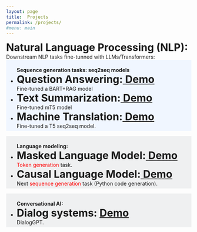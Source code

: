 ```yaml
---
layout: page
title:  Projects
permalink: /projects/
#menu: main
---
```



<h1 style="margin: 0;padding: 0;"> <b>Natural Language Processing (NLP):</b> </h1>
Downstream NLP tasks fine-tunned with LLMs/Transformers:

<div style=" background:#f0f6ff;padding: 1%;">

<ul style="margin-bottom: 0;">
<b> Sequence generation tasks: seq2seq models</b>
  <li><h1 style="margin: 0;padding: 0;"><strong>Question Answering:<a href="/qa/"> Demo</a></strong></h1></li>
	Fine-tuned a BART+RAG model

  <li><h1 style="margin: 0;padding: 0;"><strong>Text Summarization:<a href="/summarization/"> Demo</a></strong></h1></li>
Fine-tuned mT5 model


  <li><h1 style="margin: 0;padding: 0;"><strong>Machine Translation:<a href="/translation/"> Demo</a></strong></h1></li>
Fine-tuned a 	T5 seq2seq model.
</ul>

</div>

<p></p>

<div style=" background:#eff0f1;padding: 1%;">

<ul style="margin-bottom: 0;">
<b> Language modeling:</b>
  <li style="margin-bottom: 0;"><h1 style="margin: 0; padding: 0;"><strong>Masked Language Model:<a href="/mlanguagemodel/"> Demo</a></strong></h1></li>
  <span style="color: red;"> Token generation </span> task.
  <li style="margin-top: 0;"><h1 style="margin: 0; padding: 0;"><strong>Causal Language Model:<a href="/clanguagemodel/"> Demo</a></strong></h1></li>
  Next <span style="color: red;">sequence generation </span> task (Python code generation).
</ul>

</div>

<p></p>

<div style=" background:#eff0f1;padding: 1%;">

<ul style="margin-bottom: 0;">
<b> Conversational AI:</b>
  <li style="margin-bottom: 0;"><h1 style="margin: 0; padding: 0;"><strong>Dialog systems: <a href="https://nikhilwani.github.io/#dialoggpt"> Demo</a></strong></h1></li>
  <span style="color: red;"></span> DialogGPT. 
</ul>

</div>



<p> </p>
<!-- - # **Question Answering**: [Demo](/qa/)
- # **Text Summarization**: [Demo](/summarization/)
- # **Machine Translation**: [Demo](/translation/)
	
- # **Masked Language Model**: [Demo](/mlanguagemodel/)

- # **Causal Language Model**: [Demo](/clanguagemodel/)
 -->



# Master's Thesis (USC, August 2022):

<ul>
        <li style="margin: 0; padding: 0;"><h1 style="margin: 0; padding: 0;"><strong>Lexical complexity-driven representation learning: <a href="https://digitallibrary.usc.edu/Share/0exj4km4sfa4w4irr28102v4d27u51e4"> View</a></strong></h1></li>
        <p style="margin: 0;">NLP Task: Complex English phrase and word identification; <span style="color: red;">Token classification</span> (akin to NER or POS tasks). Showed State-of-the-art f1 score.</p>
       
</ul>



<!-- {% highlight text %}
	Fine-tunned a transformer.helo
{% endhighlight %}
 -->

<!---

<script
	type="module"
	src="https://gradio.s3-us-west-2.amazonaws.com/3.44.1/gradio.js"
></script>


<gradio-app src="https://nikhilwani-nikhilwani-machine-translation-en-fr-6b3a170.hf.space"></gradio-app>

-->
